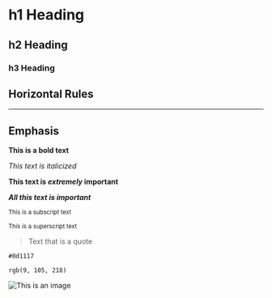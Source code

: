 # h1 Heading 
## h2 Heading
### h3 Heading

## Horizontal Rules
___

## Emphasis

**This is a bold text**

*This text is italicized*

**This text is _extremely_ important**

***All this text is important***

<sub>This is a subscript text</sub>

<sup>This is a superscript text</sup>

> Text that is a quote


`#0d1117`

`rgb(9, 105, 218)`

![This is an image](https://myoctocat.com/assets/images/base-octocat.svg)
